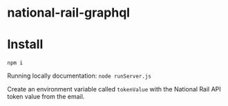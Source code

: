# national-rail-graphql

# Install

`npm i`

Running locally documentation:
`node runServer.js`

Create an environment variable called `tokenValue` with the National Rail API token value from the email.
